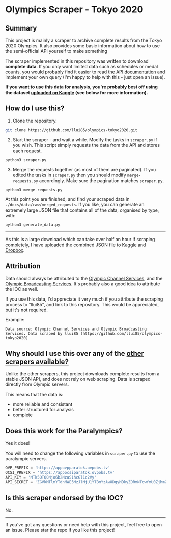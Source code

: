 # Olympics Scraper - Tokyo 2020

## Summary

This project is mainly a scraper to archive complete results from the Tokyo 2020 Olympics. It also provides some basic information about how to use the semi-official API yourself to make something

The scraper implemented in this repository was written to download **complete data**. If you only want limited data such as schedules or medal counts, you would probably find it easier to read [the API documentation](API.md) and implement your own query (I'm happy to help with this - just open an issue).

**If you want to use this data for analysis, you're probably best off using the dataset [uploaded on Kaggle](https://www.kaggle.com/llui85/tokyo-2021-olympics-complete-grouped-by-type) (see below for more information).**

## How do I use this?

1. Clone the repository.

```bash
git clone https://github.com/llui85/olympics-tokyo2020.git
```

2. Start the scraper - and wait a while. Modify the tasks in `scraper.py` if you wish. This script simply requests the data from the API and stores each request.

```bash
python3 scraper.py
```

3. Merge the requests together (as most of them are paginated). If you edited the tasks in `scraper.py` then you should modify `merge-requests.py` accordingly. Make sure the pagination matches `scraper.py`.

```bash
python3 merge-requests.py
```

At this point you are finished, and find your scraped data in `./docs/data/raw/merged_requests`. If you like, you can generate an extremely large JSON file that contains all of the data, organised by type, with:

```bash
python3 generate_data.py
```

___

As this is a large download which can take over half an hour if scraping completely, I have uploaded the combined JSON file to [ Kaggle](https://www.kaggle.com/llui85/tokyo-2021-olympics-complete-grouped-by-type) and [Dropbox](https://www.dropbox.com/s/jmcdvwqkb6hcxks?dl=1).

## Attribution
Data should always be attributed to the [Olympic Channel Services](https://olympicchannelservices.com/), and the [Olympic Broadcasting Services](https://www.obs.tv/home). It's probably also a good idea to attribute the IOC as well.

If you use this data, I'd appreciate it very much if you attribute the scraping process to "llui85", and link to this repository. This would be appreciated, but it's not required.

Example:

```
Data source: Olympic Channel Services and Olympic Broadcasting Services. Data scraped by llui85 (https://github.com/llui85/olympics-tokyo2020)
```


## Why should I use this over any of the [other scrapers available?](https://github.com/search?o=desc&q=olympics+scraper&s=updated&type=Repositories)

Unlike the other scrapers, this project downloads complete results from a stable JSON API, and does not rely on web scraping. Data is scraped directly from Olympic servers.

This means that the data is:
* more reliable and consistant
* better structured for analysis
* complete

## Does this work for the Paralympics?

Yes it does!

You will need to change the following variables in `scraper.py` to use the paralympic servers.

```py
OVP_PREFIX = 'https://appovpparatok.ovpobs.tv'
OCSI_PREFIX = 'https://appocsiparatok.ovpobs.tv'
API_KEY = 'MTk5OTQ0Njo6b2NzaS1hcGl1c2Vy'
API_SECRET = 'ZGVkMTlmYTdhMWE5MzJlMjU1YTBmYzAwODgyMDkyZDRmNTcwYmU0ZjhmZWFiODk0OGQyODc4NjY0MjY3NWQ2YTo6M2FkYTk0NDExODNmOTgyNWMwYWFiOTE2MmIwYzQxYWM='
```

## Is this scraper endorsed by the IOC?
No.

___

If you've got any questions or need help with this project, feel free to open an issue. Please star the repo if you like this project!
